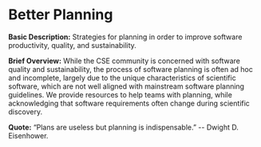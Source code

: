 # Better Planning

**Basic Description:**  Strategies for planning in order to improve software productivity, quality, and sustainability.  

**Brief Overview:** While the CSE community is concerned with software quality and sustainability, the process of software planning is often ad hoc and incomplete, largely due to the unique characteristics of scientific software, which are not well aligned with mainstream software planning guidelines.  We provide resources to help teams with planning, while acknowledging that software requirements often change during scientific discovery.  

**Quote:** “Plans are useless but planning is indispensable.”  -- Dwight D. Eisenhower.
